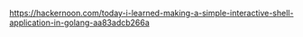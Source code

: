 https://hackernoon.com/today-i-learned-making-a-simple-interactive-shell-application-in-golang-aa83adcb266a